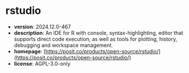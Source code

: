 # rstudio

- **version**: 2024.12.0-467
- **description**: An IDE for R with console, syntax-highlighting, editor that supports direct code execution, as well as tools for plotting, history, debugging and workspace management.
- **homepage**: [https://posit.co/products/open-source/rstudio/](https://posit.co/products/open-source/rstudio/)
- **license**: AGPL-3.0-only

